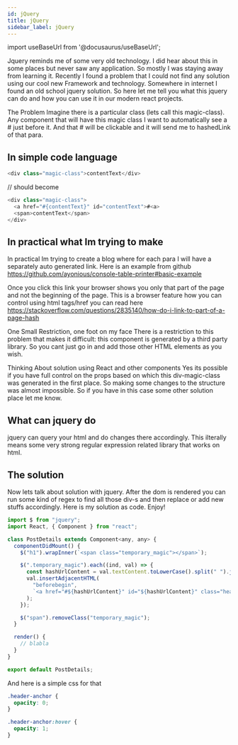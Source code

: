 ```yaml
---
id: jQuery
title: jQuery
sidebar_label: jQuery
---
```


import useBaseUrl from '@docusaurus/useBaseUrl';

Jquery reminds me of some very old technology. I did hear about this in some places but never saw any application. So mostly I was staying away from learning it. Recently I found a problem that I could not find any solution using our cool new Framework and technology. Somewhere in internet I found an old school jquery solution. So here let me tell you what this jquery can do and how you can use it in our modern react projects.

The Problem
Imagine there is a particular class (lets call this magic-class). Any component that will have this magic class I want to automatically see a # just before it. And that # will be clickable and it will send me to hashedLink of that para.

## In simple code language

```js
<div class="magic-class">contentText</div>
```

// should become

```js
<div class="magic-class">
  <a href="#{contentText}" id="contentText">#<a>
  <span>contentText</span>
</div>
```

## In practical what Im trying to make

In practical Im trying to create a blog where for each para I will have a separately auto generated link. Here is an example from github https://github.com/ayonious/console-table-printer#basic-example

Once you click this link your browser shows you only that part of the page and not the beginning of the page. This is a browser feature how you can control using html tags/href you can read here https://stackoverflow.com/questions/2835140/how-do-i-link-to-part-of-a-page-hash

One Small Restriction, one foot on my face
There is a restriction to this problem that makes it difficult: this component is generated by a third party library. So you cant just go in and add those other HTML elements as you wish.

Thinking About solution using React and other components
Yes its possible if you have full control on the props based on which this div-magic-class was generated in the first place. So making some changes to the structure was almost impossible. So if you have in this case some other solution place let me know.

## What can jquery do

jquery can query your html and do changes there accordingly. This ilterally means some very strong regular expression related library that works on html.

## The solution

Now lets talk about solution with jquery. After the dom is rendered you can run some kind of regex to find all those div-s and then replace or add new stuffs accordingly. Here is my solution as code. Enjoy!

```js
import $ from "jquery";
import React, { Component } from "react";

class PostDetails extends Component<any, any> {
  componentDidMount() {
    $("h1").wrapInner(`<span class="temporary_magic"></span>`);

    $(".temporary_magic").each((ind, val) => {
      const hashUrlContent = val.textContent.toLowerCase().split(" ").join("-");
      val.insertAdjacentHTML(
        "beforebegin",
        `<a href="#${hashUrlContent}" id="${hashUrlContent}" class="header-anchor" >#</a`
      );
    });

    $("span").removeClass("temporary_magic");
  }

  render() {
    // blabla
  }
}

export default PostDetails;
```

And here is a simple css for that

```css
.header-anchor {
  opacity: 0;
}

.header-anchor:hover {
  opacity: 1;
}
```

